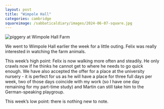 ```yaml
---
layout: post
title: "Wimpole Hall"
categories: cambridge
squareimage: /sabbaticaldiary/images/2024-06-07-square.jpg
---
```

<img src="/sabbaticaldiary/images/2024-06-07.jpg" alt="piggery at Wimpole Hall Farm" class="center">

We went to Wimpole Hall earlier the week for a little outing. Felix was really interested in watching the farm animals.  

This week’s high point: Felix is now walking more often and steadily. He only crawls now if he thinks he cannot get to where he needs to go quick enough. We have also accepted the offer for a place at the university nursery - it is perfect for us as he will have a place for three full days per week, two of those days coincide with my work (so I have one day remaining for my part-time study) and Martin can still take him to the German-speaking playgroup. 

This week’s low point: there is nothing new to note.